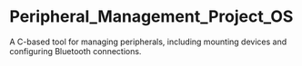 # Peripheral_Management_Project_OS
A C-based tool for managing peripherals, including mounting devices and configuring Bluetooth connections.
